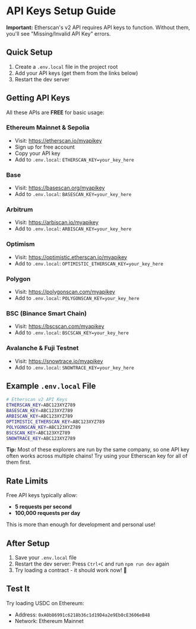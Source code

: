 # API Keys Setup Guide

**Important:** Etherscan's v2 API requires API keys to function. Without them, you'll see "Missing/Invalid API Key" errors.

## Quick Setup

1. Create a `.env.local` file in the project root
2. Add your API keys (get them from the links below)
3. Restart the dev server

## Getting API Keys

All these APIs are **FREE** for basic usage:

### Ethereum Mainnet & Sepolia
- Visit: https://etherscan.io/myapikey
- Sign up for free account
- Copy your API key
- Add to `.env.local`: `ETHERSCAN_KEY=your_key_here`

### Base
- Visit: https://basescan.org/myapikey  
- Add to `.env.local`: `BASESCAN_KEY=your_key_here`

### Arbitrum
- Visit: https://arbiscan.io/myapikey
- Add to `.env.local`: `ARBISCAN_KEY=your_key_here`

### Optimism
- Visit: https://optimistic.etherscan.io/myapikey
- Add to `.env.local`: `OPTIMISTIC_ETHERSCAN_KEY=your_key_here`

### Polygon
- Visit: https://polygonscan.com/myapikey
- Add to `.env.local`: `POLYGONSCAN_KEY=your_key_here`

### BSC (Binance Smart Chain)
- Visit: https://bscscan.com/myapikey
- Add to `.env.local`: `BSCSCAN_KEY=your_key_here`

### Avalanche & Fuji Testnet
- Visit: https://snowtrace.io/myapikey
- Add to `.env.local`: `SNOWTRACE_KEY=your_key_here`

## Example `.env.local` File

```bash
# Etherscan v2 API Keys
ETHERSCAN_KEY=ABC123XYZ789
BASESCAN_KEY=ABC123XYZ789
ARBISCAN_KEY=ABC123XYZ789
OPTIMISTIC_ETHERSCAN_KEY=ABC123XYZ789
POLYGONSCAN_KEY=ABC123XYZ789
BSCSCAN_KEY=ABC123XYZ789
SNOWTRACE_KEY=ABC123XYZ789
```

**Tip:** Most of these explorers are run by the same company, so one API key often works across multiple chains! Try using your Etherscan key for all of them first.

## Rate Limits

Free API keys typically allow:
- **5 requests per second**
- **100,000 requests per day**

This is more than enough for development and personal use!

## After Setup

1. Save your `.env.local` file
2. Restart the dev server: Press `Ctrl+C` and run `npm run dev` again
3. Try loading a contract - it should work now! 🎉

## Test It

Try loading USDC on Ethereum:
- Address: `0xA0b86991c6218b36c1d19D4a2e9Eb0cE3606eB48`
- Network: Ethereum Mainnet

